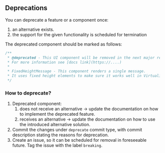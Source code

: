## Deprecations

You can deprecate a feature or a component once:
1. an alternative exists.
2. the support for the given functionality is scheduled for termination

The deprecated component should be marked as follows:

```typescript jsx
/**
 * @deprecated - This UI component will be removed in the next major release. This component is deprecated because <XY>.
 * For more information see [docs link](https://....)
 *
 * FixedHeightMessage - This component renders a single message.
 * It uses fixed height elements to make sure it works well in VirtualizedMessageList
 */
```

### How to deprecate?

1. Deprecated component:
   1. does not receive an alternative -> update the documentation on how to implement the deprecated feature.
   2. receives an alternative -> update the documentation on how to use the introduced alternative solution.
2. Commit the changes under `deprecate` commit type, with commit description stating the reasons for deprecation.
3. Create an issue, so it can be scheduled for removal in foreseeable future. Tag the issue with the label `breaking`.
